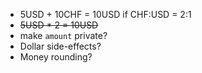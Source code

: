 - 5USD + 10CHF = 10USD if CHF:USD = 2:1
- ~~5USD * 2 = 10USD~~
- make `amount` private?
- Dollar side-effects?
- Money rounding?
